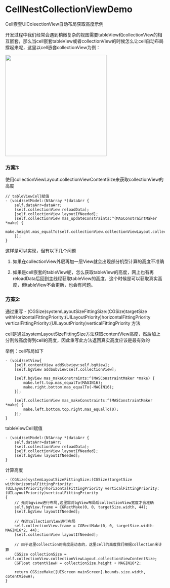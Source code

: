 # CellNestCollectionViewDemo
Cell嵌套UIColeectionView自动布局获取高度示例

开发过程中我们经常会遇到稍微复杂的视图需要tableView和collectionView的相互嵌套，那么当cell嵌套tableView或者collectionView的时候怎么让cell自动布局撑起来呢，这里以cell嵌套collectionView为例：

<img src="https://qn.nobady.cn/github/IMG_2610.PNG" width="320">

### 方案1:
使用collectionViewLayout.collectionViewContentSize来获取collectionView的高度

```objc
// tableViewCell赋值
- (void)setModel:(NSArray *)dataArr {
    self.dataArr=dataArr;
    [self.collectionView reloadData];
    [self.collectionView layoutIfNeeded];
    [self.collectionView mas_updateConstraints:^(MASConstraintMaker *make) {
        make.height.mas_equalTo(self.collectionView.collectionViewLayout.collectionViewContentSize.height);
    }];
}
```

这样是可以实现，但有以下几个问题


1. 如果在collectionView外层再加一层View就会出现部分机型计算的高度不准确

2. 如果是cell嵌套的tableView呢，怎么获取tableView的高度，网上也有再reloadData后回到主线程获取tableView的高度，这个时候是可以获取真实高度，但tableView不会更新，也会有问题。


### 方案2:
通过重写 - (CGSize)systemLayoutSizeFittingSize:(CGSize)targetSize withHorizontalFittingPriority:(UILayoutPriority)horizontalFittingPriority verticalFittingPriority:(UILayoutPriority)verticalFittingPriority 方法

cell是通过systemLayoutSizeFittingSize方法获取contentView高度，然后加上分割线高度得到cell的高度，因此重写此方法返回真实高度应该是最有效的

举例：cell布局如下

```objc
- (void)setView{
    [self.contentView addSubview:self.bgView];
    [self.bgView addSubview:self.collectionView];
    
    [self.bgView mas_makeConstraints:^(MASConstraintMaker *make) {
        make.left.top.mas_equalTo(MAGIN16);
        make.right.bottom.mas_equalTo(-MAGIN16);
    }];
    
    [self.collectionView mas_makeConstraints:^(MASConstraintMaker *make) {
        make.left.bottom.top.right.mas_equalTo(0);
    }];
}
```

tableViewCell赋值

```objc
- (void)setModel:(NSArray *)dataArr {
    self.dataArr=dataArr;
    [self.collectionView reloadData];
    [self.collectionView layoutIfNeeded];
    [self.bgView layoutIfNeeded];
}
```

计算高度

```objc
- (CGSize)systemLayoutSizeFittingSize:(CGSize)targetSize withHorizontalFittingPriority:(UILayoutPriority)horizontalFittingPriority verticalFittingPriority:(UILayoutPriority)verticalFittingPriority
{
    // 先对bgview进行布局,这里需对bgView布局后collectionView宽度才会准确
    self.bgView.frame = CGRectMake(0, 0, targetSize.width, 44);
    [self.bgView layoutIfNeeded];
    
    // 在对collectionView进行布局
    self.collectionView.frame = CGRectMake(0, 0, targetSize.width-MAGIN16*2, 44);
    [self.collectionView layoutIfNeeded];
    
    // 由于这里collection的高度是动态的，这里cell的高度我们根据collection来计算
    CGSize collectionSize = self.collectionView.collectionViewLayout.collectionViewContentSize;
    CGFloat cotentViewH = collectionSize.height + MAGIN16*2;
    
    return CGSizeMake([UIScreen mainScreen].bounds.size.width, cotentViewH);
}
```

